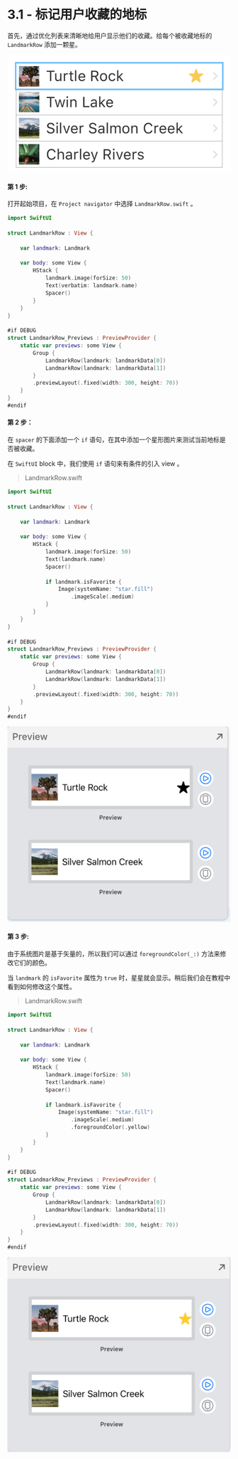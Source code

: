 # 3.1 - 标记用户收藏的地标

首先，通过优化列表来清晰地给用户显示他们的收藏。给每个被收藏地标的 `LandmarkRow` 添加一颗星。

![&#x6548;&#x679C;&#x9884;&#x89C8;](../../../.gitbook/assets/image%20%2836%29.png)

#### 第 1 步:

打开起始项目，在 `Project navigator` 中选择 `LandmarkRow.swift` 。

```swift
import SwiftUI

struct LandmarkRow : View {
    
    var landmark: Landmark
    
    var body: some View {
        HStack {
            landmark.image(forSize: 50)
            Text(verbatim: landmark.name)
            Spacer()
        }
    }
}

#if DEBUG
struct LandmarkRow_Previews : PreviewProvider {
    static var previews: some View {
        Group {
            LandmarkRow(landmark: landmarkData[0])
            LandmarkRow(landmark: landmarkData[1])
        }
        .previewLayout(.fixed(width: 300, height: 70))
    }
}
#endif
```

#### 第 2 步：

在 `spacer` 的下面添加一个 `if` 语句，在其中添加一个星形图片来测试当前地标是否被收藏。

在 `SwiftUI` block 中，我们使用 `if` 语句来有条件的引入 view 。

> LandmarkRow.swift

```swift
import SwiftUI

struct LandmarkRow : View {
    
    var landmark: Landmark
    
    var body: some View {
        HStack {
            landmark.image(forSize: 50)
            Text(landmark.name)
            Spacer()
            
            if landmark.isFavorite {
                Image(systemName: "star.fill")
                    .imageScale(.medium)
            }
        }
    }
}

#if DEBUG
struct LandmarkRow_Previews : PreviewProvider {
    static var previews: some View {
        Group {
            LandmarkRow(landmark: landmarkData[0])
            LandmarkRow(landmark: landmarkData[1])
        }
        .previewLayout(.fixed(width: 300, height: 70))
    }
}
#endif
```

![&#x7B2C; 2 &#x6B65; - &#x9884;&#x89C8;](../../../.gitbook/assets/image%20%2840%29.png)

#### 第 3 步:

由于系统图片是基于矢量的，所以我们可以通过 `foregroundColor(_:)` 方法来修改它们的颜色。

当 `landmark` 的 `isFavorite` 属性为 `true` 时，星星就会显示。稍后我们会在教程中看到如何修改这个属性。

> LandmarkRow.swift

```swift
import SwiftUI

struct LandmarkRow : View {
    
    var landmark: Landmark
    
    var body: some View {
        HStack {
            landmark.image(forSize: 50)
            Text(landmark.name)
            Spacer()
            
            if landmark.isFavorite {
                Image(systemName: "star.fill")
                    .imageScale(.medium)
                    .foregroundColor(.yellow)
            }
        }
    }
}

#if DEBUG
struct LandmarkRow_Previews : PreviewProvider {
    static var previews: some View {
        Group {
            LandmarkRow(landmark: landmarkData[0])
            LandmarkRow(landmark: landmarkData[1])
        }
        .previewLayout(.fixed(width: 300, height: 70))
    }
}
#endif
```

![&#x7B2C; 3 &#x6B65; - &#x9884;&#x89C8;](../../../.gitbook/assets/image%20%2837%29.png)

